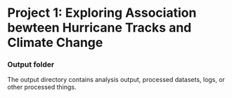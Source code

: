 # Project 1: Exploring Association bewteen Hurricane Tracks and Climate Change

### Output folder

The output directory contains analysis output, processed datasets, logs, or other processed things.

